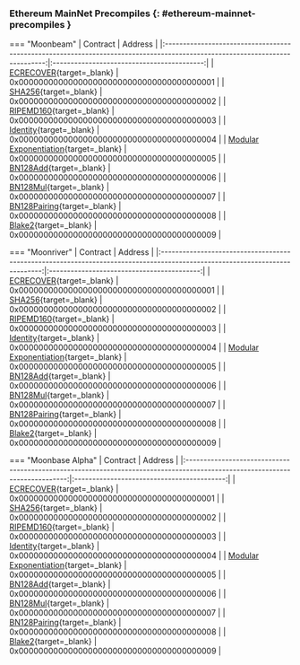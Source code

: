 ### Ethereum MainNet Precompiles {: #ethereum-mainnet-precompiles }

=== "Moonbeam"
    |                                                          Contract                                                           |                  Address                   |
    |:---------------------------------------------------------------------------------------------------------------------------:|:------------------------------------------:|
    |    [ECRECOVER](/builders/pallets-precompiles/precompiles/eth-mainnet/#verify-signatures-with-ecrecover/){target=\_blank}    | 0x0000000000000000000000000000000000000001 |
    |            [SHA256](/builders/pallets-precompiles/precompiles/eth-mainnet/#hashing-with-sha256/){target=\_blank}            | 0x0000000000000000000000000000000000000002 |
    |        [RIPEMD160](/builders/pallets-precompiles/precompiles/eth-mainnet/#hashing-with-ripemd-160/){target=\_blank}         | 0x0000000000000000000000000000000000000003 |
    |          [Identity](/builders/pallets-precompiles/precompiles/eth-mainnet/#the-identity-function/){target=\_blank}          | 0x0000000000000000000000000000000000000004 |
    |  [Modular Exponentiation](/builders/pallets-precompiles/precompiles/eth-mainnet/#modular-exponentiation/){target=\_blank}   | 0x0000000000000000000000000000000000000005 |
    |                [BN128Add](/builders/pallets-precompiles/precompiles/eth-mainnet/#bn128add/){target=\_blank}                 | 0x0000000000000000000000000000000000000006 |
    |                [BN128Mul](/builders/pallets-precompiles/precompiles/eth-mainnet/#bn128mul/){target=\_blank}                 | 0x0000000000000000000000000000000000000007 |
    |            [BN128Pairing](/builders/pallets-precompiles/precompiles/eth-mainnet/#bn128pairing/){target=\_blank}             | 0x0000000000000000000000000000000000000008 |
    | [Blake2](https://polkadot-evm.github.io/frontier/rustdocs/pallet_evm_precompile_blake2/struct.Blake2F.html){target=\_blank} | 0x0000000000000000000000000000000000000009 |

=== "Moonriver"
    |                                                          Contract                                                           |                  Address                   |
    |:---------------------------------------------------------------------------------------------------------------------------:|:------------------------------------------:|
    |    [ECRECOVER](/builders/pallets-precompiles/precompiles/eth-mainnet/#verify-signatures-with-ecrecover/){target=\_blank}    | 0x0000000000000000000000000000000000000001 |
    |            [SHA256](/builders/pallets-precompiles/precompiles/eth-mainnet/#hashing-with-sha256/){target=\_blank}            | 0x0000000000000000000000000000000000000002 |
    |        [RIPEMD160](/builders/pallets-precompiles/precompiles/eth-mainnet/#hashing-with-ripemd-160/){target=\_blank}         | 0x0000000000000000000000000000000000000003 |
    |          [Identity](/builders/pallets-precompiles/precompiles/eth-mainnet/#the-identity-function/){target=\_blank}          | 0x0000000000000000000000000000000000000004 |
    |  [Modular Exponentiation](/builders/pallets-precompiles/precompiles/eth-mainnet/#modular-exponentiation/){target=\_blank}   | 0x0000000000000000000000000000000000000005 |
    |                [BN128Add](/builders/pallets-precompiles/precompiles/eth-mainnet/#bn128add/){target=\_blank}                 | 0x0000000000000000000000000000000000000006 |
    |                [BN128Mul](/builders/pallets-precompiles/precompiles/eth-mainnet/#bn128mul/){target=\_blank}                 | 0x0000000000000000000000000000000000000007 |
    |            [BN128Pairing](/builders/pallets-precompiles/precompiles/eth-mainnet/#bn128pairing/){target=\_blank}             | 0x0000000000000000000000000000000000000008 |
    | [Blake2](https://polkadot-evm.github.io/frontier/rustdocs/pallet_evm_precompile_blake2/struct.Blake2F.html){target=\_blank} | 0x0000000000000000000000000000000000000009 |

=== "Moonbase Alpha"
    |                                                          Contract                                                           |                  Address                   |
    |:---------------------------------------------------------------------------------------------------------------------------:|:------------------------------------------:|
    |    [ECRECOVER](/builders/pallets-precompiles/precompiles/eth-mainnet/#verify-signatures-with-ecrecover/){target=\_blank}    | 0x0000000000000000000000000000000000000001 |
    |            [SHA256](/builders/pallets-precompiles/precompiles/eth-mainnet/#hashing-with-sha256/){target=\_blank}            | 0x0000000000000000000000000000000000000002 |
    |        [RIPEMD160](/builders/pallets-precompiles/precompiles/eth-mainnet/#hashing-with-ripemd-160/){target=\_blank}         | 0x0000000000000000000000000000000000000003 |
    |          [Identity](/builders/pallets-precompiles/precompiles/eth-mainnet/#the-identity-function/){target=\_blank}          | 0x0000000000000000000000000000000000000004 |
    |  [Modular Exponentiation](/builders/pallets-precompiles/precompiles/eth-mainnet/#modular-exponentiation/){target=\_blank}   | 0x0000000000000000000000000000000000000005 |
    |                [BN128Add](/builders/pallets-precompiles/precompiles/eth-mainnet/#bn128add/){target=\_blank}                 | 0x0000000000000000000000000000000000000006 |
    |                [BN128Mul](/builders/pallets-precompiles/precompiles/eth-mainnet/#bn128mul/){target=\_blank}                 | 0x0000000000000000000000000000000000000007 |
    |            [BN128Pairing](/builders/pallets-precompiles/precompiles/eth-mainnet/#bn128pairing/){target=\_blank}             | 0x0000000000000000000000000000000000000008 |
    | [Blake2](https://polkadot-evm.github.io/frontier/rustdocs/pallet_evm_precompile_blake2/struct.Blake2F.html){target=\_blank} | 0x0000000000000000000000000000000000000009 |
